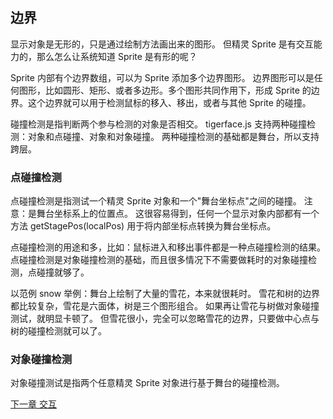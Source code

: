 ## 边界

显示对象是无形的，只是通过绘制方法画出来的图形。
但精灵 Sprite 是有交互能力的，那么怎么让系统知道 Sprite 是有形的呢？

Sprite 内部有个边界数组，可以为 Sprite 添加多个边界图形。
边界图形可以是任何图形，比如圆形、矩形、或者多边形。多个图形共同作用下，形成
Sprite 的边界。这个边界就可以用于检测鼠标的移入、移出，或者与其他 Sprite 的碰撞。

碰撞检测是指判断两个参与检测的对象是否相交。
tigerface.js 支持两种碰撞检测：对象和点碰撞、对象和对象碰撞。
两种碰撞检测的基础都是舞台，所以支持跨层。


### 点碰撞检测

点碰撞检测是指测试一个精灵 Sprite 对象和一个"舞台坐标点"之间的碰撞。
注意：是舞台坐标系上的位置点。
这很容易得到，任何一个显示对象内部都有一个方法 getStagePos(localPos) 
用于将内部坐标点转换为舞台坐标点。

点碰撞检测的用途和多，比如：鼠标进入和移出事件都是一种点碰撞检测的结果。
点碰撞检测是对象碰撞检测的基础，而且很多情况下不需要做耗时的对象碰撞检测，点碰撞就够了。

以范例 snow 举例：舞台上绘制了大量的雪花，本来就很耗时。
雪花和树的边界都比较复杂，雪花是六面体，树是三个图形组合。
如果再让雪花与树做对象碰撞测试，就明显卡顿了。
但雪花很小，完全可以忽略雪花的边界，只要做中心点与树的碰撞检测就可以了。

### 对象碰撞检测

对象碰撞测试是指两个任意精灵 Sprite 对象进行基于舞台的碰撞检测。

[下一章 交互](interaction.md)